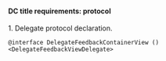 #### DC title requirements: protocol

1\. Delegate protocol declaration.

```objc
@interface DelegateFeedbackContainerView () <DelegateFeedbackViewDelegate>
```

